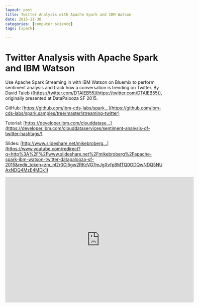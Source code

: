 ```yaml
---
layout: post
title: Twitter Analysis with Apache Spark and IBM Watson
date: 2015-11-30
categories: [computer science]
tags: [spark]

---
```


# Twitter Analysis with Apache Spark and IBM Watson

Use Apache Spark Streaming in with IBM Watson on Bluemix to perform sentiment analysis and track how a conversation is trending on Twitter. By David Taieb ([https://twitter.com/DTAIEB55](https://twitter.com/DTAIEB55)), originally presented at DataPalooza SF 2015.

GitHub: [https://github.com/ibm-cds-labs/spark...](https://github.com/ibm-cds-labs/spark.samples/tree/master/streaming-twitter)

Tutorial: [https://developer.ibm.com/clouddatase...](https://developer.ibm.com/clouddataservices/sentiment-analysis-of-twitter-hashtags/)

Slides: [http://www.slideshare.net/mikebroberg...](https://www.youtube.com/redirect?q=http%3A%2F%2Fwww.slideshare.net%2Fmikebroberg%2Fapache-spark-ibm-watson-twitter-datapalooza-sf-2015&redir_token=zm_pl2r0Cj5gw2RKcVG7mJgXvfp8MTQ0ODQwNDQ5NUAxNDQ4MzE4MDk1)

<iframe width="600" height="400" src="https://www.youtube.com/embed/KLc_wazud3s" frameborder="0" allowfullscreen></iframe>

